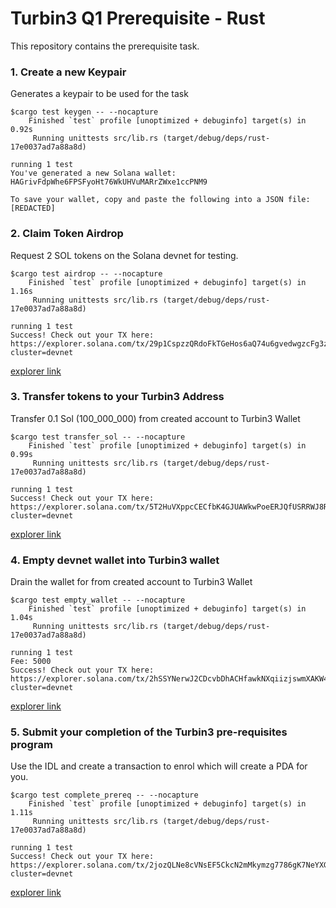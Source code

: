# Turbin3 Q1 Prerequisite - Rust

This repository contains the prerequisite task.

### 1. Create a new Keypair

Generates a keypair to be used for the task

```
$cargo test keygen -- --nocapture
    Finished `test` profile [unoptimized + debuginfo] target(s) in 0.92s
     Running unittests src/lib.rs (target/debug/deps/rust-17e0037ad7a88a8d)

running 1 test
You've generated a new Solana wallet: HAGrivFdpWhe6FPSFyoHt76WkUHVuMARrZWxe1ccPNM9

To save your wallet, copy and paste the following into a JSON file:
[REDACTED]
```

### 2. Claim Token Airdrop

Request 2 SOL tokens on the Solana devnet for testing.

```
$cargo test airdrop -- --nocapture
    Finished `test` profile [unoptimized + debuginfo] target(s) in 1.16s
     Running unittests src/lib.rs (target/debug/deps/rust-17e0037ad7a88a8d)

running 1 test
Success! Check out your TX here:
https://explorer.solana.com/tx/29p1CspzzQRdoFkTGeHos6aQ74u6gvedwgzcFg3zVJfdnXEZ8aSE8ndwuEZhPYDCBGap7wcY5kK7M8LjtShKCCNi?cluster=devnet

```

[explorer link](https://explorer.solana.com/tx/29p1CspzzQRdoFkTGeHos6aQ74u6gvedwgzcFg3zVJfdnXEZ8aSE8ndwuEZhPYDCBGap7wcY5kK7M8LjtShKCCNi?cluster=devnet)

### 3. Transfer tokens to your Turbin3 Address

Transfer 0.1 Sol (100_000_000) from created account to Turbin3 Wallet

```
$cargo test transfer_sol -- --nocapture
    Finished `test` profile [unoptimized + debuginfo] target(s) in 0.99s
     Running unittests src/lib.rs (target/debug/deps/rust-17e0037ad7a88a8d)

running 1 test
Success! Check out your TX here:
https://explorer.solana.com/tx/5T2HuVXppcCECfbK4GJUAWkwPoeERJQfUSRRWJ8R6pid9mMbZDRiMPo6EWD82LTNLpW4fn33QAsr9g4YRAgRQVni?cluster=devnet
```

[explorer link](https://explorer.solana.com/tx/5T2HuVXppcCECfbK4GJUAWkwPoeERJQfUSRRWJ8R6pid9mMbZDRiMPo6EWD82LTNLpW4fn33QAsr9g4YRAgRQVni?cluster=devnet)

### 4. Empty devnet wallet into Turbin3 wallet

Drain the wallet for from created account to Turbin3 Wallet

```
$cargo test empty_wallet -- --nocapture
    Finished `test` profile [unoptimized + debuginfo] target(s) in 1.04s
     Running unittests src/lib.rs (target/debug/deps/rust-17e0037ad7a88a8d)

running 1 test
Fee: 5000
Success! Check out your TX here:
https://explorer.solana.com/tx/2hSSYNerwJ2CDcvbDhACHfawkNXqiizjswmXAKW4GCNKNcS58Apq8MQ1wzKo9BK78KQQqpFGfTr9DD6FzpVNDGNu?cluster=devnet
```

[explorer link](https://explorer.solana.com/tx/2hSSYNerwJ2CDcvbDhACHfawkNXqiizjswmXAKW4GCNKNcS58Apq8MQ1wzKo9BK78KQQqpFGfTr9DD6FzpVNDGNu?cluster=devnet)

### 5. Submit your completion of the Turbin3 pre-requisites program

Use the IDL and create a transaction to enrol which will create a PDA for you.

```
$cargo test complete_prereq -- --nocapture
    Finished `test` profile [unoptimized + debuginfo] target(s) in 1.11s
     Running unittests src/lib.rs (target/debug/deps/rust-17e0037ad7a88a8d)

running 1 test
Success! Check out your TX here:
https://explorer.solana.com/tx/2jozQLNe8cVNsEF5CkcN2mMkymzg7786gK7NeYXGAjnytbpxT5ssyygCwkKpY2ZyRxpdCH6MstcET4Cq562JHVRt?cluster=devnet
```

[explorer link](https://explorer.solana.com/tx/2jozQLNe8cVNsEF5CkcN2mMkymzg7786gK7NeYXGAjnytbpxT5ssyygCwkKpY2ZyRxpdCH6MstcET4Cq562JHVRt?cluster=devnet)

